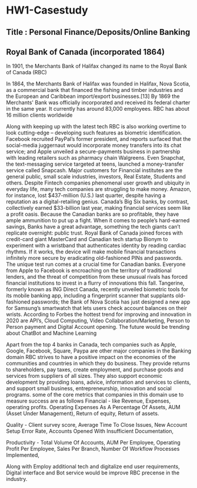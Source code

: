 # HW1-Casestudy
## Title : Personal Finance/Deposits/Online Banking
## Royal Bank of Canada (incorporated 1864)

In 1901, the Merchants Bank of Halifax changed its name to the Royal Bank of Canada (RBC)

In 1864, the Merchants Bank of Halifax was founded in Halifax, Nova Scotia, as a commercial bank that financed the fishing and timber industries and the European and Caribbean import/export businesses.[13] By 1869 the Merchants' Bank was officially incorporated and received its federal charter in the same year. It currently has around 83,000 employees. 
RBC has about 16 million clients worldwide

Along with keeping up with the latest tech RBC is also working overtime to look cutting-edge – developing such features as biometric identification.
Facebook recruited PayPal’s former president, and reports surfaced that the social-media juggernaut would incorporate money transfers into its chat service; and Apple unveiled a secure-payments business in partnership with leading retailers such as pharmacy chain Walgreens. Even Snapchat, the text-messaging service targeted at teens, launched a money-transfer service called Snapcash.
Major customers for Financial institutes are the general public, small scale industries, investors, Real Estate, Students and others. 
Despite Fintech companies phenomenal user growth and ubiquity in everyday life, many tech companies are struggling to make money. Amazon, for instance, lost $437-million (U.S.) last quarter, despite having a reputation as a digital-retailing genius. Canada’s Big Six banks, by contrast, collectively earned $33-billion last year, making financial services seem like a profit oasis.
Because the Canadian banks are so profitable, they have ample ammunition to put up a fight. When it comes to people’s hard-earned savings, Banks have a great advantage, something the tech giants can’t replicate overnight: public trust.
Royal Bank of Canada joined forces with credit-card giant MasterCard and Canadian tech startup Bionym to experiment with a wristband that authenticates identity by reading cardiac rhythms. If it works, the device will make mobile financial transactions infinitely more secure by eradicating old-fashioned PINs and passwords.
The unique test run comes at a crucial time for Canadian banks. Everyone from Apple to Facebook is encroaching on the territory of traditional lenders, and the threat of competition from these unusual rivals has forced financial institutions to invest in a flurry of innovations this fall.
Tangerine, formerly known as ING Direct Canada, recently unveiled biometric tools for its mobile banking app, including a fingerprint scanner that supplants old-fashioned passwords; the Bank of Nova Scotia has just designed a new app for Samsung’s smartwatch that lets users check account balances on their wrists.
According to Forbes the hottest trend for improving and innovation in 2020 are API’s, Cloud Computing, Video Collaboration/Marketing, Person to Person payment and Digital Account opening.
The future would be trending about ChatBot and Machine Learning 

Apart from the top 4 banks in Canada, tech companies such as Apple, Google, Facebook, Square, Paypa are other major companies in the Banking domain
RBC strives to have a positive impact on the economies of the communities and countries in which they do business. They provide returns to shareholders, pay taxes, create employment, and purchase goods and services from suppliers of all sizes. They also support economic development by providing loans, advice, information and services to clients, and support small business, entrepreneurship, innovation and social programs.
some of the core metrics that companies in this domain use to measure success are as follows
Financial - like Revenue, Expenses, operating profits. Operating Expenses As A Percentage Of Assets, AUM (Asset Under Management), Return of equity, Return of assets. 

Quality - Client survey score, Average Time To Close Issues, New Account Setup Error Rate, Accounts Opened With Insufficient Documentation,  

Productivity - Total Volume Of Accounts, AUM Per Employee, Operating Profit Per Employee, Sales Per Branch, Number Of Workflow Processes Implemented, 

Along with Employ additional tech and digitalize end user requirements, Digital interface and Bot service would be improve RBC precense in the industry.
 
